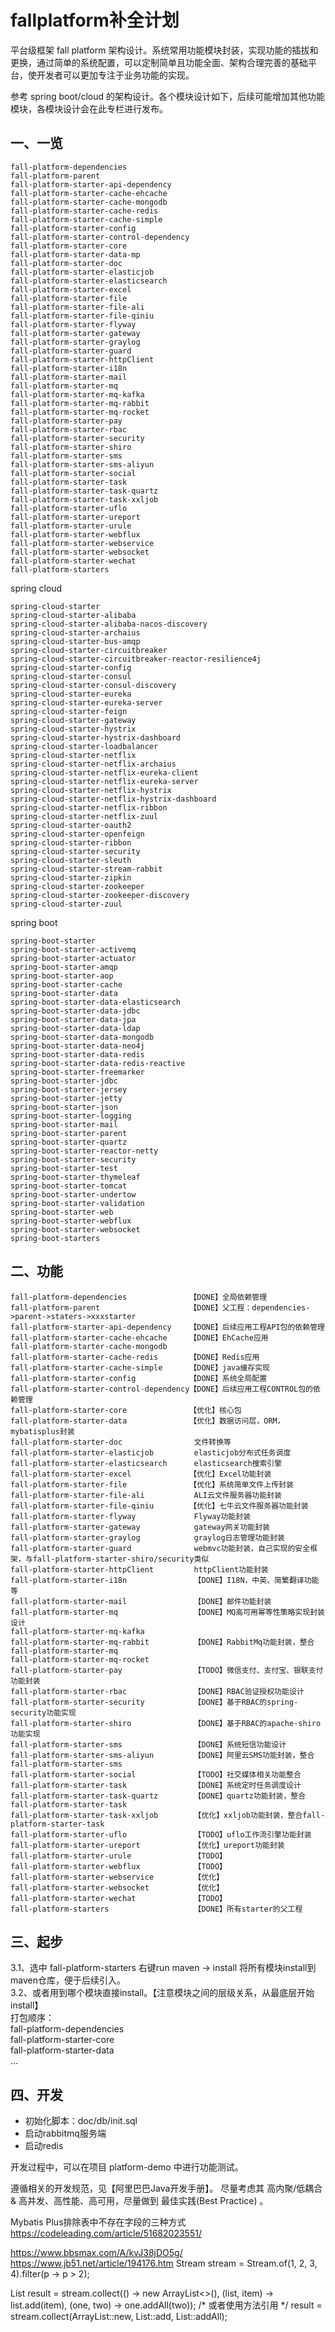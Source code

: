 # fallplatform补全计划
平台级框架 fall platform 架构设计。系统常用功能模块封装，实现功能的插拔和更换，通过简单的系统配置，可以定制简单且功能全面、架构合理完善的基础平台，使开发者可以更加专注于业务功能的实现。

参考 spring boot/cloud 的架构设计。各个模块设计如下，后续可能增加其他功能模块，各模块设计会在此专栏进行发布。

## 一、一览
```
fall-platform-dependencies
fall-platform-parent
fall-platform-starter-api-dependency
fall-platform-starter-cache-ehcache
fall-platform-starter-cache-mongodb
fall-platform-starter-cache-redis
fall-platform-starter-cache-simple
fall-platform-starter-config
fall-platform-starter-control-dependency
fall-platform-starter-core
fall-platform-starter-data-mp
fall-platform-starter-doc
fall-platform-starter-elasticjob
fall-platform-starter-elasticsearch
fall-platform-starter-excel
fall-platform-starter-file
fall-platform-starter-file-ali
fall-platform-starter-file-qiniu
fall-platform-starter-flyway
fall-platform-starter-gateway
fall-platform-starter-graylog
fall-platform-starter-guard
fall-platform-starter-httpClient
fall-platform-starter-i18n
fall-platform-starter-mail
fall-platform-starter-mq
fall-platform-starter-mq-kafka
fall-platform-starter-mq-rabbit
fall-platform-starter-mq-rocket
fall-platform-starter-pay
fall-platform-starter-rbac
fall-platform-starter-security
fall-platform-starter-shiro
fall-platform-starter-sms
fall-platform-starter-sms-aliyun
fall-platform-starter-social
fall-platform-starter-task
fall-platform-starter-task-quartz
fall-platform-starter-task-xxljob
fall-platform-starter-uflo
fall-platform-starter-ureport
fall-platform-starter-urule
fall-platform-starter-webflux
fall-platform-starter-webservice
fall-platform-starter-websocket
fall-platform-starter-wechat
fall-platform-starters
```

spring cloud
```
spring-cloud-starter
spring-cloud-starter-alibaba
spring-cloud-starter-alibaba-nacos-discovery
spring-cloud-starter-archaius
spring-cloud-starter-bus-amqp
spring-cloud-starter-circuitbreaker
spring-cloud-starter-circuitbreaker-reactor-resilience4j
spring-cloud-starter-config
spring-cloud-starter-consul
spring-cloud-starter-consul-discovery
spring-cloud-starter-eureka
spring-cloud-starter-eureka-server
spring-cloud-starter-feign
spring-cloud-starter-gateway
spring-cloud-starter-hystrix
spring-cloud-starter-hystrix-dashboard
spring-cloud-starter-loadbalancer
spring-cloud-starter-netflix
spring-cloud-starter-netflix-archaius
spring-cloud-starter-netflix-eureka-client
spring-cloud-starter-netflix-eureka-server
spring-cloud-starter-netflix-hystrix
spring-cloud-starter-netflix-hystrix-dashboard
spring-cloud-starter-netflix-ribbon
spring-cloud-starter-netflix-zuul
spring-cloud-starter-oauth2
spring-cloud-starter-openfeign
spring-cloud-starter-ribbon
spring-cloud-starter-security
spring-cloud-starter-sleuth
spring-cloud-starter-stream-rabbit
spring-cloud-starter-zipkin
spring-cloud-starter-zookeeper
spring-cloud-starter-zookeeper-discovery
spring-cloud-starter-zuul 
```

spring boot
```
spring-boot-starter
spring-boot-starter-activemq
spring-boot-starter-actuator
spring-boot-starter-amqp
spring-boot-starter-aop
spring-boot-starter-cache
spring-boot-starter-data
spring-boot-starter-data-elasticsearch
spring-boot-starter-data-jdbc
spring-boot-starter-data-jpa
spring-boot-starter-data-ldap
spring-boot-starter-data-mongodb
spring-boot-starter-data-neo4j
spring-boot-starter-data-redis
spring-boot-starter-data-redis-reactive
spring-boot-starter-freemarker
spring-boot-starter-jdbc
spring-boot-starter-jersey
spring-boot-starter-jetty
spring-boot-starter-json
spring-boot-starter-logging
spring-boot-starter-mail
spring-boot-starter-parent
spring-boot-starter-quartz
spring-boot-starter-reactor-netty
spring-boot-starter-security
spring-boot-starter-test
spring-boot-starter-thymeleaf
spring-boot-starter-tomcat
spring-boot-starter-undertow
spring-boot-starter-validation
spring-boot-starter-web
spring-boot-starter-webflux
spring-boot-starter-websocket
spring-boot-starters
```

## 二、功能
```
fall-platform-dependencies              【DONE】全局依赖管理
fall-platform-parent                    【DONE】父工程：dependencies->parent->staters->xxxstarter
fall-platform-starter-api-dependency    【DONE】后续应用工程API包的依赖管理
fall-platform-starter-cache-ehcache     【DONE】EhCache应用
fall-platform-starter-cache-mongodb
fall-platform-starter-cache-redis       【DONE】Redis应用
fall-platform-starter-cache-simple      【DONE】java缓存实现
fall-platform-starter-config            【DONE】系统全局配置
fall-platform-starter-control-dependency【DONE】后续应用工程CONTROL包的依赖管理
fall-platform-starter-core              【优化】核心包
fall-platform-starter-data              【优化】数据访问层，ORM，mybatisplus封装
fall-platform-starter-doc                文件转换等
fall-platform-starter-elasticjob         elasticjob分布式任务调度
fall-platform-starter-elasticsearch      elasticsearch搜索引擎
fall-platform-starter-excel             【优化】Excel功能封装
fall-platform-starter-file              【优化】系统简单文件上传封装
fall-platform-starter-file-ali           ALI云文件服务器功能封装
fall-platform-starter-file-qiniu        【优化】七牛云文件服务器功能封装
fall-platform-starter-flyway             Flyway功能封装
fall-platform-starter-gateway            gateway网关功能封装
fall-platform-starter-graylog            graylog日志管理功能封装
fall-platform-starter-guard              webmvc功能封装，自己实现的安全框架，与fall-platform-starter-shiro/security类似
fall-platform-starter-httpClient         httpClient功能封装
fall-platform-starter-i18n               【DONE】I18N，中英、简繁翻译功能等
fall-platform-starter-mail               【DONE】邮件功能封装
fall-platform-starter-mq                 【DONE】MQ高可用幂等性策略实现封装设计
fall-platform-starter-mq-kafka
fall-platform-starter-mq-rabbit          【DONE】RabbitMq功能封装，整合fall-platform-starter-mq   
fall-platform-starter-mq-rocket
fall-platform-starter-pay                【TODO】微信支付、支付宝、银联支付功能封装
fall-platform-starter-rbac               【DONE】RBAC验证授权功能设计
fall-platform-starter-security           【DONE】基于RBAC的spring-security功能实现
fall-platform-starter-shiro              【DONE】基于RBAC的apache-shiro功能实现
fall-platform-starter-sms                【DONE】系统短信功能设计
fall-platform-starter-sms-aliyun         【DONE】阿里云SMS功能封装，整合fall-platform-starter-sms  
fall-platform-starter-social             【TODO】社交媒体相关功能整合
fall-platform-starter-task               【DONE】系统定时任务调度设计
fall-platform-starter-task-quartz        【DONE】quartz功能封装，整合fall-platform-starter-task  
fall-platform-starter-task-xxljob        【优化】xxljob功能封装，整合fall-platform-starter-task  
fall-platform-starter-uflo               【TODO】uflo工作流引擎功能封装
fall-platform-starter-ureport            【优化】ureport功能封装
fall-platform-starter-urule              【TODO】
fall-platform-starter-webflux            【TODO】
fall-platform-starter-webservice         【优化】
fall-platform-starter-websocket          【优化】
fall-platform-starter-wechat             【TODO】
fall-platform-starters                   【DONE】所有starter的父工程  
```

## 三、起步
3.1、选中 fall-platform-starters 右键run maven -> install 将所有模块install到maven仓库，便于后续引入。  
3.2、或者用到哪个模块直接install。【注意模块之间的层级关系，从最底层开始install】  
打包顺序：  
fall-platform-dependencies  
fall-platform-starter-core  
fall-platform-starter-data  
...


## 四、开发
- 初始化脚本：doc/db/init.sql
- 启动rabbitmq服务端
- 启动redis

开发过程中，可以在项目 platform-demo 中进行功能测试。


遵循相关的开发规范，见【阿里巴巴Java开发手册】。
尽量考虑其 高内聚/低耦合 & 高并发、高性能、高可用，尽量做到 最佳实践(Best Practice) 。


Mybatis Plus排除表中不存在字段的三种方式
https://codeleading.com/article/51682023551/


<!-- 基础字段过滤 -->
<include refid="com.fallframework.platform.starter.data.mp.entity.BaseEntity.Common_Column_Filter"/>

https://www.bbsmax.com/A/kvJ38jDO5g/
https://www.jb51.net/article/194176.htm
Stream stream = Stream.of(1, 2, 3, 4).filter(p -> p > 2);
 
List result = stream.collect(() -> new ArrayList<>(), (list, item) -> list.add(item), (one, two) -> one.addAll(two));
/* 或者使用方法引用 */
result = stream.collect(ArrayList::new, List::add, List::addAll);


